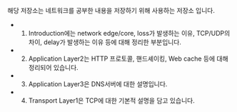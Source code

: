 해당 저장소는 네트워크를 공부한 내용을 저장하기 위해 사용하는 저장소 입니다.
- 1. Introduction에는 network edge/core, loss가 발생하는 이유, TCP/UDP의 차이, delay가 발생하는 이유 등에 대해 정리한 부분입니다.
- 2. Application Layer2는 HTTP 프로토콜, 핸드셰이킹, Web cache 등에 대해 정리되어 있습니다.
- 3. Application Layer3은 DNS서버에 대한 설명입니다.
- 4. Transport Layer1은 TCP에 대한 기본적 설명을 담고 있습니다.